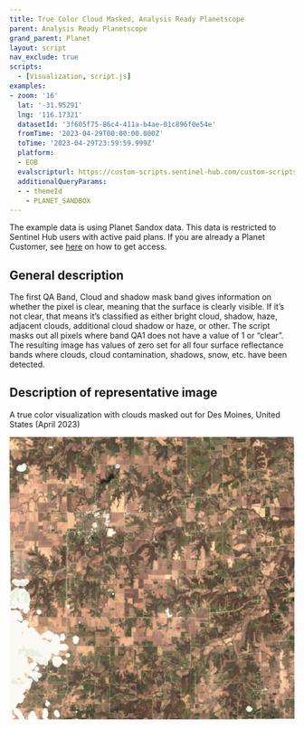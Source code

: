```yaml
---
title: True Color Cloud Masked, Analysis Ready Planetscope
parent: Analysis Ready Planetscope
grand_parent: Planet
layout: script
nav_exclude: true
scripts:
  - [Visualization, script.js]
examples:
- zoom: '16'
  lat: '-31.95291'
  lng: '116.17321'
  datasetId: '3f605f75-86c4-411a-b4ae-01c896f0e54e'
  fromTime: '2023-04-29T00:00:00.000Z'
  toTime: '2023-04-29T23:59:59.999Z'
  platform:
  - EOB
  evalscripturl: https://custom-scripts.sentinel-hub.com/custom-scripts/planet/analysis_ready_planetscope/true_color_cloud_masked/script.js
  additionalQueryParams: 
  - - themeId
    - PLANET_SANDBOX
---
```


The example data is using Planet Sandox data. This data is restricted to Sentinel Hub users with active paid plans. If you are already a Planet Customer, see [here](https://community.planet.com/sentinel-hub-81/access-new-tools-for-analyzing-your-planet-data-on-sentinel-hub-732) on how to get access.

## General description
The first QA Band, Cloud and shadow mask band gives information on whether the pixel is clear, meaning that the surface is clearly visible. If it’s not clear, that means it’s classified as either bright cloud, shadow, haze, adjacent clouds, additional cloud shadow or haze, or other. The script masks out all pixels where band QA1 does not have a value of 1 or “clear”. The resulting image has values of zero set for all four surface reflectance bands where clouds, cloud contamination, shadows, snow, etc. have been detected.

## Description of representative image

A true color visualization with clouds masked out for Des Moines, United States (April 2023)

![True Color with Clouds Masked of Des Moines](fig/fig1.png)